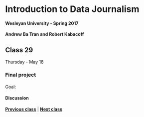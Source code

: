 # Introduction to Data Journalism
  
#### Wesleyan University - Spring 2017
  
**Andrew Ba Tran and Robert Kabacoff**
  
## Class 29
Thursday - May 18
                             
### Final project
                             
#### 
                             
Goal: 
                             
#### Discussion

                   
**[Previous class](class30.md)** | **[Next class](class32.md)**
